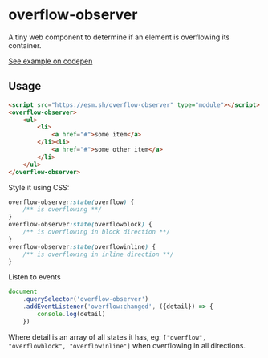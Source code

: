 # overflow-observer

A tiny web component to determine if an element is overflowing its container.

[See example on codepen](https://codepen.io/nocksock/pen/PwwjNbK?editors=1111)

## Usage

```html
<script src="https://esm.sh/overflow-observer" type="module"></script>
<overflow-observer>
    <ul>
        <li>
            <a href="#">some item</a>
        </li><li>
            <a href="#">some other item</a>
        </li>
    </ul>
</overflow-observer>
```

Style it using CSS:

```css
overflow-observer:state(overflow) {
    /** is overflowing **/
}
overflow-observer:state(overflowblock) {
    /** is overflowing in block direction **/
}
overflow-observer:state(overflowinline) {
    /** is overflowing in inline direction **/
}
```

Listen to events

```js
document
    .querySelector('overflow-observer')
    .addEventListener('overflow:changed', ({detail}) => {
        console.log(detail)
    })
```

Where detail is an array of all states it has, eg: `["overflow", "overflowblock", "overflowinline"]` when overflowing in all directions.
